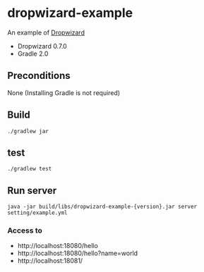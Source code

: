 dropwizard-example
==================

An example of [Dropwizard](https://dropwizard.github.io/dropwizard/)

- Dropwizard 0.7.0
- Gradle 2.0

## Preconditions

None (Installing Gradle is not required)

## Build

```
./gradlew jar
```

## test

```
./gradlew test
```

## Run server

```
java -jar build/libs/dropwizard-example-{version}.jar server setting/example.yml
```

### Access to

- http://localhost:18080/hello
- http://localhost:18080/hello?name=world
- http://localhost:18081/
